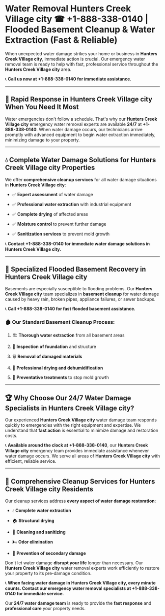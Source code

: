 # Water Removal Hunters Creek Village city ☎ +1-888-338-0140 | Flooded Basement Cleanup & Water Extraction (Fast & Reliable)

When unexpected water damage strikes your home or business in **Hunters Creek Village city**, immediate action is crucial. Our emergency water removal team is ready to help with fast, professional service throughout the **Hunters Creek Village city** area. 

📞 **Call us now at +1-888-338-0140 for immediate assistance.**
---
## 🚀 Rapid Response in Hunters Creek Village city When You Need It Most
Water emergencies don't follow a schedule. That's why our **Hunters Creek Village city** emergency water removal experts are available **24/7** at **+1-888-338-0140**. When water damage occurs, our technicians arrive promptly with advanced equipment to begin water extraction immediately, minimizing damage to your property.
---
## 💧 Complete Water Damage Solutions for Hunters Creek Village city Properties
We offer **comprehensive cleanup services** for all water damage situations in **Hunters Creek Village city**:
- ✅ **Expert assessment** of water damage  
- ✅ **Professional water extraction** with industrial equipment  
- ✅ **Complete drying** of affected areas  
- ✅ **Moisture control** to prevent further damage  
- ✅ **Sanitization services** to prevent mold growth  
📞 **Contact +1-888-338-0140 for immediate water damage solutions in Hunters Creek Village city.**
---
## 🌊 Specialized Flooded Basement Recovery in Hunters Creek Village city
Basements are especially susceptible to flooding problems. Our **Hunters Creek Village city** team specializes in **basement cleanup** for water damage caused by heavy rain, broken pipes, appliance failures, or sewer backups. 
📞 **Call +1-888-338-0140 for fast flooded basement assistance.**
### 🏚️ Our Standard Basement Cleanup Process:
1. 🏗️ **Thorough water extraction** from all basement areas  
2. 🔎 **Inspection of foundation** and structure  
3. 🗑️ **Removal of damaged materials**  
4. 💨 **Professional drying and dehumidification**  
5. 🚫 **Preventative treatments** to stop mold growth  
---
## 🏆 Why Choose Our 24/7 Water Damage Specialists in Hunters Creek Village city?
Our experienced **Hunters Creek Village city** water damage team responds quickly to emergencies with the right equipment and expertise. We understand that **fast action** is essential to minimize damage and restoration costs.
📞 **Available around the clock at +1-888-338-0140**, our **Hunters Creek Village city** emergency team provides immediate assistance whenever water damage occurs. We serve all areas of **Hunters Creek Village city** with efficient, reliable service.
---
## 🧹 Comprehensive Cleanup Services for Hunters Creek Village city Residents
Our cleanup services address **every aspect of water damage restoration**:
- 💧 **Complete water extraction**  
- 🏠 **Structural drying**  
- 🧼 **Cleaning and sanitizing**  
- 🌬️ **Odor elimination**  
- 🚫 **Prevention of secondary damage**  
Don't let water damage **disrupt your life** longer than necessary. Our **Hunters Creek Village city** water removal experts work efficiently to restore your property to its pre-damage condition.
📞 **When facing water damage in Hunters Creek Village city, every minute counts. Contact our emergency water removal specialists at +1-888-338-0140 for immediate service.**
Our **24/7 water damage team** is ready to provide the **fast response** and **professional care** your property needs.
